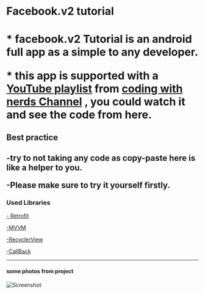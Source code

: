 <!-- <DOCTYPE html!> -->
  <html>
  <head>       
   <h1> Facebook.v2 tutorial <h1/>
     <p> * facebook.v2 Tutorial is an android full app as a simple to any developer.</p>
         <p>* this app is supported with a<a href="https://www.youtube.com/playlist?list=PLXjbGq0ERjFpkwKH5jgwgstKj-twzhOqk"> YouTube playlist</a> from <a         href="https://www.youtube.com/watch?v=HZnLbJ3nvMc&list=PLXjbGq0ERjFpkwKH5jgwgstKj-twzhOqk&index=6">  coding with nerds Channel</a>
      , you could watch it and see the code from here.<p/>
     <h2>Best practice<h2/>
       <p> -try to not taking any code as copy-paste here is like a helper to you.</p> 
       <p> -Please make sure to try it yourself firstly.</p>
         <h3> Used Libraries</h3>
       <p>
         <a href="https://square.github.io/retrofit/"> - Retrofit</a></p>
       <p><a href= "https://developer.android.com/topic/architecture?gclsrc=ds">-MVVM</a></p>
      <p><a href="https://developer.android.com/jetpack/androidx/releases/recyclerview">-RecyclerView</a></p>
        <p><a href="https://futurestud.io/tutorials/java-basics-for-retrofit-callbacks">-CallBack</a></p>
       <hr>
       <h4> some photos from project</h4>
       <img src="https://user-images.githubusercontent.com/40686512/195898617-64ac8f6a-0d47-4902-a5fd-ce922780665a.png" alt=Screenshot 2022-10-14 015124">
<head/>
  <html/>
  
 

